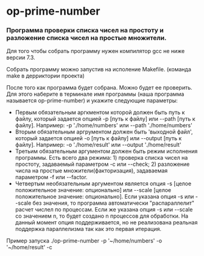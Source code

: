 # op-prime-number

### Программа проверки списка чисел на простоту и разложение списка чисел на простые множители.

Для того чтобы собрать программу нужен компилятор gcc не ниже версии 7.3.

Собрать программу можно запустив на исполение Makefile. (команда make в дерриктории проекта)

После того как программа будет собрана. Можно будет ее проверить. Для этого
наберите в терминале имя программы (наша программа называется op-prime-number) и укажите следующие параметры:
- Первым обязательным аргкментом которой должен быть путь к файлу, который задается опцией -p [путь к файлу]
  или --path [путь к файлу]. Например: -p './home/numbers' или --path './home/numbers'
- Вторым обязательным аргрументом должен быть 'выходной файл', который задается опцией -o [путь к файлу]
  или --output [путь к файлу]. Например: -o './home/result' или --output './home/result'
- Третьим обязательным аргументом должен быть режим исполнения программы. Есть всего два режима: 1) проверка списка
  чисел на простоту, задаваемый параметром -с  или --check; 2) разложение числа на простые множители(факторизация),
  задаваемая параметром -f или --factor.
- Четвертым необязательным аргументом является опция -s [целое положительное значение: опционально] или
                                                     --scale [целое положительное значение: опционально].
  Если указана опция -s или --scale без значения, то программа автоматически "распараллелит" расчет числел по процессам.
  Если же указана опция -s или --scale со значением n, то будет создано n процессов для обработки.
  На данный момент опция поддерживается, но не реализована реальная поддержка параллелизма так как это первая итерация.

Пример запуска ./op-prime-number -p '~/home/numbers' -o '~/home/result' -c


